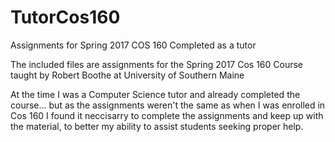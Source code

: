 # TutorCos160
Assignments for Spring 2017 COS 160
Completed as a tutor

The included files are assignments for the Spring 2017 Cos 160 Course 
taught by Robert Boothe at University of Southern Maine

At the time I was a Computer Science tutor and already completed the course...
but as the assignments weren't the same as when I was enrolled in Cos 160
I found it neccisarry to complete the assignments and keep up with the material, 
to better my ability to assist students seeking proper help.
